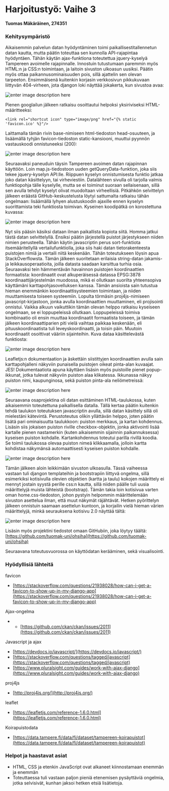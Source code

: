 ﻿# Harjoitustyö: Vaihe 3
**Tuomas Mäkäräinen, 274351**
### Kehitysympäristö
Aikaisemmin palvelun datan hyödyntäminen toimi paikallisestitallennetun datan kautta, mutta päätin toteuttaa sen kunnolla API-rajapintaa hyödyntäen. Tähän käytän ajax-funktiona toteutettua jquery-kyselyä Tampereen avoimelle rajapinnalle. Innostuin tutustumaan paremmin myös HTML:n ja CSS:n toimintaan, ja laitoin sivuston ulkoasun uusiksi. Päätin myös ottaa paikannusominaisuuden pois, sillä ajattelin sen olevan tarpeeton.
Ensimmäisenä kuitenkin korjasin verkkosivun pikkukuvaan liittyvän 404-virheen, jota djangon loki näyttää jokakerta, kun sivustoa avaa:

![enter image description here](https://github.com/tuomak-uni/ohsiha/blob/master/Harjoitusty%C3%B6/kuvat/favicon_404.png?raw=true)

Pienen googlailun jälkeen ratkaisu osoittautui helpoksi yksiriviseksi HTML-määritteeksi:
````
<link rel="shortcut icon" type="image/png" href="{% static 'favicon.ico' %}"/>
````
Laittamalla tämän rivin base-nimiseen html-tiedoston head-osuuteen, ja lisäämällä tyhjän favicon-tiedoston static-kansiooni, muuttui pyynnön vastauskoodi onnistuneeksi (200):

![enter image description here](https://github.com/tuomak-uni/ohsiha/blob/master/Harjoitusty%C3%B6/kuvat/favicon_200.png?raw=true)

Seuraavaksi paneuduin täysin Tampereen avoimen datan rajapinnan käyttöön. Loin map.js-tiedostoon uuden getQueryData-funktion, joka siis tekee jquery-kyselyn API:lle. Riippuen kyselyn onnistumisesta funktio jatkaa joko datan käsittelyyn, tai virheviestiin. Datalähteen sivulla oli tarjolla valmis funktiopohja tälle kyselylle, mutta se ei toiminut suoraan sellaisenaan, sillä sen avulla tehdyt kyselyt olivat muodoltaan virheellisiä. Pitkähkön selvittelyn jälkeen eräästä GitHub-keskustelusta löytyi sattumalta ratkaisu tähän ongelmaan: lisäämällä lyhyen alustuskoodin ajaxille ennen kyselyn suorittamista teki funktiosta toimivan. Kyseinen koodipätkä on korostettuna kuvassa:

![enter image description here](https://github.com/tuomak-uni/ohsiha/blob/master/Harjoitusty%C3%B6/kuvat/ajax_cache.png?raw=true)

Nyt siis pääsin käsiksi dataan ilman paikallista kopiota siitä. Homma jatkui tästä datan selvittelyllä. Ensiksi päätin järjestellä puistot järjestykseen niiden nimien perusteella. Tähän käytin javascriptin perus sort-funktiota itsemääritellyllä vertailufunktiolla, joka siis haki datan tietorakenteesta puistojen nimiä ja vertaili niitä keskenään. Tähän toteutukseen löysin apua StackOverflowsta. Tämän jälkeen suoritetaan erilaisia string-datan jakamis- ja leikkausoperaatioita, joilla datasta saadaan karsittua turhia osia.
Seuraavaksi tein hämmentävän havainnon puistojen koordinaattien formaatista: koordinaatit ovat alkuperäisessä datassa EPSG:3878 koordinaattijärjestelmän muodossa, mikä ei ollutkaan suorilta yhteensopiva käyttämäni karttapohjasovelluksen kanssa. Tämän ansioista sain tutustua hieman enemmänkin koordinaattisysteemien toimintaan, ja niiden muuttamisesta toiseen systeemiin. Lopulta törmäsin proj4js-nimiseen javascript-kirjastoon, jonka avulla koordinaattien muuttaminen, eli projisointi onnistui. Vaikka alkuun vaikuttikin tämän olevan helppo ratkaisu kyseiseen ongelmaan, se ei loppupeleissä ollutkaan. Loppupeleissä toimiva kombinaatio oli ensin muuttaa koordinaatit formaatista toiseen, ja tämän jälkeen koordinaattiparien piti vielä vaihtaa paikkaa keskenään, eli pituuskoordinaatista tuli leveyskoordinaatti, ja toisin päin. Muutoin koordinaatit osoittivat vääriin sijainteihin. Kuva dataa käsittelevästä funktiosta:

![enter image description here](https://github.com/tuomak-uni/ohsiha/blob/master/Harjoitusty%C3%B6/kuvat/parse_data.png?raw=true)

Leafletjs:n dokumentaation ja äskettäin siistittyjen koordinaattien avulla sain karttapohjalleni näkyviin punaisella puistojen oikeat pinta-alan kuvaajat. JES! Dokumentaatiota apuna käyttäen lisäsin myös puistoille pienet popup-ikkunat, jotka tulevat näkyviin puiston alaa klikatessa. Ikkunassa näkyy puiston nimi, kaupunginosa, sekä puiston pinta-ala neliömetreissä:

![enter image description here](https://github.com/tuomak-uni/ohsiha/blob/master/Harjoitusty%C3%B6/kuvat/popup.png?raw=true)

Seuraavana osaprojektina oli datan esittäminen HTML-taulukossa, kuten aikaisemmin toteutettuna paikallisella datalla. Tällä kertaa päätin kuitenkin tehdä taulukon toteutuksen javascriptin avulla, sillä datan käsittely sillä oli mielestäni kätevintä. Perustoteutus olikin yllättävän helppo, joten päätin lisätä pari ominaisuutta taulukkoon: puiston merkkaus, ja kartan kohdennus. Lisäsin siis jokaisen puiston riville checkbox-objektin, jonka aktivointi lisää kartalle pienen nastamerkin (kuten aikaisemmin sijainnin paikannuksessa) kyseisen puiston kohdalle. Kartankohdennus toteutui parilla rivillä koodia. Se toimii taulukossa olevaa puiston nimeä klikkaamalla, jolloin kartta kohdistaa näkymänsä automaattisesti kyseisen puiston kohdalle.

![enter image description here](https://github.com/tuomak-uni/ohsiha/blob/master/Harjoitusty%C3%B6/kuvat/create_table.png?raw=true)

Tämän jälkeen aloin leikkimään sivuston ulkoasulla. Tässä vaiheessa vastaan tuli djangon templateihin ja bootstrapiin liittyvä ongelma, sillä esimerkiksi kotisivulla olevien objektien (kartta ja taulu) kokojen määrittely ei mennyt jostain syystä perille css:n kautta, sillä niiden päälle tuli uusia määrittelyjä muista lähteistä (bootstrap). Tämän takia loin kotisivua varten oman home.css-tiedoston, johon pystyin helpommin määrittelemään sivuston asettelua ilman, että muut näkymät räjähtävät. Hetken pyörittelyn jälkeen onnistuin saamaan asettelun kuntoon, ja korjailin vielä hieman värien määrittelyjä, minkä seurauksena kotisivu 2.0 näyttää tältä:

![enter image description here](https://github.com/tuomak-uni/ohsiha/blob/master/Harjoitusty%C3%B6/kuvat/home_2.0.png?raw=true)

Lisäsin myös projektini tiedostot omaan GitHubiin, joka löytyy täältä:
[https://github.com/tuomak-uni/ohsiha](https://github.com/tuomak-uni/ohsiha)

Seuraavana toteutusvuorossa on käyttödatan kerääminen, sekä visualisointi.
<br>


### Hyödyllisiä lähteitä
favicon
* [https://stackoverflow.com/questions/21938028/how-can-i-get-a-favicon-to-show-up-in-my-django-app](https://stackoverflow.com/questions/21938028/how-can-i-get-a-favicon-to-show-up-in-my-django-app)


Ajax-ongelma
* * [https://github.com/ckan/ckan/issues/2011](https://github.com/ckan/ckan/issues/2011)
 
Javascript ja ajax
* [https://devdocs.io/javascript/](https://devdocs.io/javascript/)
* [https://stackoverflow.com/questions/tagged/javascript](https://stackoverflow.com/questions/tagged/javascript)
* [https://www.pluralsight.com/guides/work-with-ajax-django](https://www.pluralsight.com/guides/work-with-ajax-django)

proj4js 
* [http://proj4js.org/](http://proj4js.org/)
 
leaflet
* [https://leafletjs.com/reference-1.6.0.html](https://leafletjs.com/reference-1.6.0.html)
 
Koirapuistodata
* [https://data.tampere.fi/data/fi/dataset/tampereen-koirapuistot](https://data.tampere.fi/data/fi/dataset/tampereen-koirapuistot)

### Helpot ja haastavat asiat
* HTML, CSS ja etenkin JavaScript ovat alkaneet kiinnostamaan enemmän ja enemmän
* Toteuttaessa tuli vastaan paljon pieniä etenemisen pysäyttäviä ongelmia, jotka selvisivät, kunhan jaksoi hetken etsiä lisätietoja.
